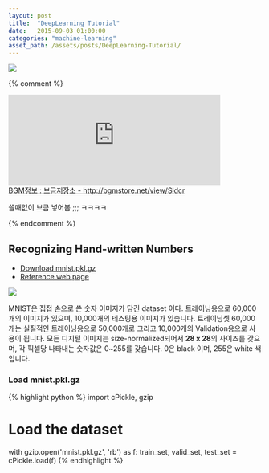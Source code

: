 ```yaml
---
layout: post
title:  "DeepLearning Tutorial"
date:   2015-09-03 01:00:00
categories: "machine-learning"
asset_path: /assets/posts/DeepLearning-Tutorial/
---
```

<div>
    <img src="{{ page.asset_path }}neural.jpg" class="img-responsive img-rounded">
</div>

{% comment %}

<embed src="http://player.bgmstore.net/Sldcr" allowscriptaccess="always" allowfullscreen="true" width="422" height="180" /><br>
<a href="http://bgmstore.net/view/Sldcr" target="_blank">BGM정보 : 브금저장소 - http://bgmstore.net/view/Sldcr</a>

쓸때없이 브금 넣어봄 ;;; ㅋㅋㅋㅋ

{% endcomment %}

## Recognizing Hand-written Numbers

* [Download mnist.pkl.gz][mnist]
* [Reference web page][deep-learning-get-started]


<img src="{{ page.asset_path }}small_mnist.png" class="img-responsive img-rounded">

MNIST은 집접 손으로 쓴 숫자 이미지가 담긴 dataset 이다. 트레이닝용으로 60,000개의 이미지가 있으며, 10,000개의 테스팅용 이미지가 있습니다.
트레이닝셋 60,000개는 실질적인 트레이닝용으로 50,000개로 그리고 10,000개의 Validation용으로 사용이 됩니다.
모든 디지털 이미지는 size-normalized되어서 **28 x 28**의 사이즈를 갖으며, 각 픽셀당 나타내는 숫자값은 0~255를 갖습니다. 
0은 black 이며, 255은 white 색입니다.

### Load mnist.pkl.gz
{% highlight python %}
import cPickle, gzip

# Load the dataset
with gzip.open('mnist.pkl.gz', 'rb') as f:
    train_set, valid_set, test_set = cPickle.load(f)
{% endhighlight %}






[tutorial_sin]: {{page.asset_path}}tutorial_sin.py
[tutorial_shared_variable]: {{page.asset_path}}tutorial_shared_variable.py
[tutorial_random]: {{page.asset_path}}tutorial_random.py
[deep-learning-get-started]: http://deeplearning.net/tutorial/gettingstarted.html
[gd-wiki]: https://en.wikipedia.org/wiki/Gradient_descent
[gd-data]: {{page.asset_path}}data.csv
[gd-py]: {{page.asset_path}}tutorial_gradient.py

[mnist]: http://deeplearning.net/data/mnist/mnist.pkl.gz